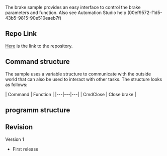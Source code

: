 The brake sample provides an easy interface to control the brake parameters and function. Also see Automation Studio help (00ef9572-f1d5-43b5-9815-90e510eaeb7f)

## Repo Link
[Here](https://github.com/br-automation-com/mappMotion-Samples/tree/brake) is the link to the repository.

## Command structure

The sample uses a variable structure to communicate with the outside world that can also be used to interact with other tasks. The structure looks as follows:

| Command | Function |
|---|---|---|
| CmdClose | Close brake |


## programm structure

## Revision

Version 1
- First release


